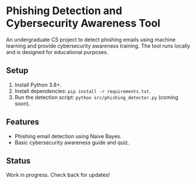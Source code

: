 # Phishing Detection and Cybersecurity Awareness Tool

An undergraduate CS project to detect phishing emails using machine learning and provide cybersecurity awareness training. The tool runs locally and is designed for educational purposes.

## Setup
1. Install Python 3.8+.
2. Install dependencies: `pip install -r requirements.txt`.
3. Run the detection script: `python src/phishing_detector.py` (coming soon).

## Features
- Phishing email detection using Naive Bayes.
- Basic cybersecurity awareness guide and quiz.

## Status
Work in progress. Check back for updates!